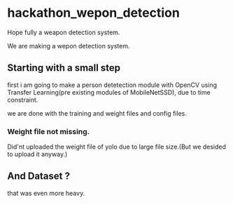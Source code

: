 # hackathon_wepon_detection
Hope fully a weapon detection system.

We are making a wepon detection system.

## Starting with a small step

first i am going to make a person detetection module with OpenCV using Transfer Learning(pre existing modules of MobileNetSSD), due to time constraint. 

we are done with the training and weight files and config files.

### Weight file not missing.

Did'nt uploaded the weight file of yolo due to large file size.(But we desided to upload it anyway.) 

## And Dataset ?

that was even more heavy.


